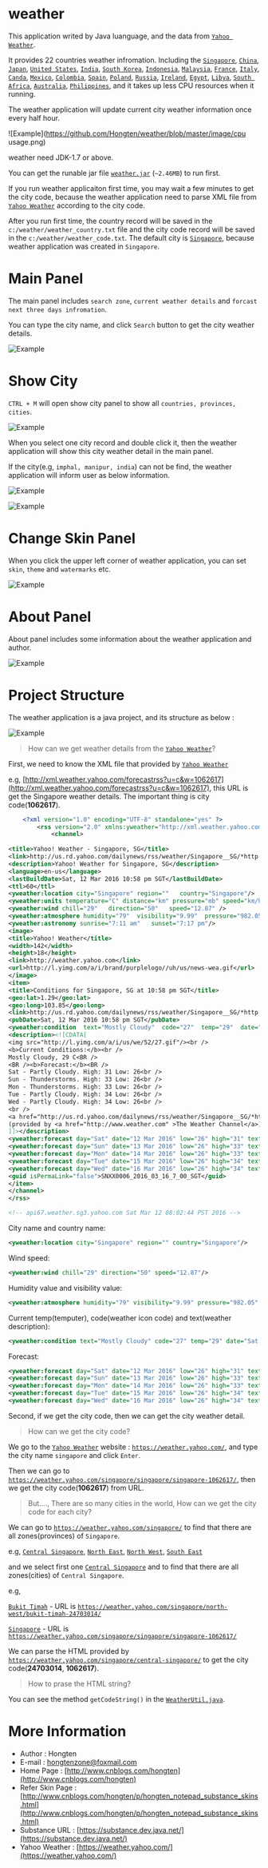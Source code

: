 # weather

This application writed by Java luanguage, and the data from [`Yahoo Weather`](https://weather.yahoo.com/).

It provides 22 countries weather infromation. Including the [`Singapore`](https://weather.yahoo.com/finland/singapore/), [`China`](https://weather.yahoo.com/China), [`Japan`](https://weather.yahoo.com/Japan), [`United States`](https://weather.yahoo.com/United-States), [`India`](https://weather.yahoo.com/India), [`South Korea`](https://weather.yahoo.com/South-Korea), [`Indonesia`](https://weather.yahoo.com/Indonesia), [`Malaysia`](https://weather.yahoo.com/Malaysia), [`France`](https://weather.yahoo.com/France), [`Italy`](https://weather.yahoo.com/Italy), [`Canda`](https://weather.yahoo.com/Canda), [`Mexico`](https://weather.yahoo.com/Mexico), [`Colombia`](https://weather.yahoo.com/Colombia), [`Spain`](https://weather.yahoo.com/Spain), [`Poland`](https://weather.yahoo.com/Poland), [`Russia`](https://weather.yahoo.com/Russia), [`Ireland`](https://weather.yahoo.com/Ireland), [`Egypt`](https://weather.yahoo.com/Egypt), [`Libya`](https://weather.yahoo.com/Libya), [`South Africa`](https://weather.yahoo.com/South-Africa), [`Australia`](https://weather.yahoo.com/Australia), [`Philippines`](https://weather.yahoo.com/Philippines),
and it takes up less CPU resources when it running. 

The weather application will update current city weather information once every half hour.

![Example](https://github.com/Hongten/weather/blob/master/image/cpu usage.png)

weather need JDK-1.7 or above.

You can get the runable jar file [`weather.jar`](https://github.com/Hongten/weather/blob/master/jar/weather.jar?raw=true) (`~2.46MB`) to run first.

If you run weather applicaiton first time, you may wait a few minutes to get the city code, because the weather application need to parse XML file from [`Yahoo Weather`](https://weather.yahoo.com/) according to the city code.

After you run first time, the country record will be saved in the `c:/weather/weather_country.txt` file and the city code record will be saved in the `c:/weather/weather_code.txt`. The default city is [`Singapore`](https://weather.yahoo.com/singapore/singapore/singapore-1062617/), because weather application was created in `Singapore`.

# Main Panel

The main panel includes `search zone`, `current weather details` and `forcast next three days infromation`.

You can type the city name, and click `Search` button to get the city weather details.

![Example](https://github.com/Hongten/weather/blob/master/image/main_panel.png)

# Show City

`CTRL + M` will open show city panel to show all `countries, provinces, cities`.

![Example](https://github.com/Hongten/weather/blob/master/image/show_city_panel.png)

When you select one city record and double click it, then the weather application will show this city weather detail in the main panel.

If the city(e.g, `imphal, manipur, india`) can not be find, the weather application will inform user as below information.

![Example](https://github.com/Hongten/weather/blob/master/image/can_not_find_city_imphal.png)

![Example](https://github.com/Hongten/weather/blob/master/image/can_not_find_city.png)

# Change Skin Panel

When you click the upper left corner of weather application, you can set `skin`, `theme` and `watermarks` etc.

![Example](https://github.com/Hongten/weather/blob/master/image/change_skin_panel.png)

# About Panel

About panel includes some information about the weather application and author.

![Example](https://github.com/Hongten/weather/blob/master/image/about_panel.png)

# Project Structure

The weather application is a java project, and its structure as below :

![Example](https://github.com/Hongten/weather/blob/master/image/project_structure.png)

> How can we get weather details from the [`Yahoo Weather`](https://weather.yahoo.com/)?

First, we need to know the XML file that provided by [`Yahoo Weather`](https://weather.yahoo.com/)

e.g, [http://xml.weather.yahoo.com/forecastrss?u=c&w=1062617](http://xml.weather.yahoo.com/forecastrss?u=c&w=1062617), this URL is get the Singapore weather details.
The important thing is city code(**1062617**).

```xml
	<?xml version="1.0" encoding="UTF-8" standalone="yes" ?>
		<rss version="2.0" xmlns:yweather="http://xml.weather.yahoo.com/ns/rss/1.0" xmlns:geo="http://www.w3.org/2003/01/geo/wgs84_pos#">
			<channel>
		
<title>Yahoo! Weather - Singapore, SG</title>
<link>http://us.rd.yahoo.com/dailynews/rss/weather/Singapore__SG/*http://weather.yahoo.com/forecast/SNXX0006_c.html</link>
<description>Yahoo! Weather for Singapore, SG</description>
<language>en-us</language>
<lastBuildDate>Sat, 12 Mar 2016 10:58 pm SGT</lastBuildDate>
<ttl>60</ttl>
<yweather:location city="Singapore" region=""   country="Singapore"/>
<yweather:units temperature="C" distance="km" pressure="mb" speed="km/h"/>
<yweather:wind chill="29"   direction="50"   speed="12.87" />
<yweather:atmosphere humidity="79"  visibility="9.99"  pressure="982.05"  rising="1" />
<yweather:astronomy sunrise="7:11 am"   sunset="7:17 pm"/>
<image>
<title>Yahoo! Weather</title>
<width>142</width>
<height>18</height>
<link>http://weather.yahoo.com</link>
<url>http://l.yimg.com/a/i/brand/purplelogo//uh/us/news-wea.gif</url>
</image>
<item>
<title>Conditions for Singapore, SG at 10:58 pm SGT</title>
<geo:lat>1.29</geo:lat>
<geo:long>103.85</geo:long>
<link>http://us.rd.yahoo.com/dailynews/rss/weather/Singapore__SG/*http://weather.yahoo.com/forecast/SNXX0006_c.html</link>
<pubDate>Sat, 12 Mar 2016 10:58 pm SGT</pubDate>
<yweather:condition  text="Mostly Cloudy"  code="27"  temp="29"  date="Sat, 12 Mar 2016 10:58 pm SGT" />
<description><![CDATA[
<img src="http://l.yimg.com/a/i/us/we/52/27.gif"/><br />
<b>Current Conditions:</b><br />
Mostly Cloudy, 29 C<BR />
<BR /><b>Forecast:</b><BR />
Sat - Partly Cloudy. High: 31 Low: 26<br />
Sun - Thunderstorms. High: 33 Low: 26<br />
Mon - Thunderstorms. High: 33 Low: 26<br />
Tue - Partly Cloudy. High: 34 Low: 26<br />
Wed - Partly Cloudy. High: 34 Low: 26<br />
<br />
<a href="http://us.rd.yahoo.com/dailynews/rss/weather/Singapore__SG/*http://weather.yahoo.com/forecast/SNXX0006_c.html">Full Forecast at Yahoo! Weather</a><BR/><BR/>
(provided by <a href="http://www.weather.com" >The Weather Channel</a>)<br/>
]]></description>
<yweather:forecast day="Sat" date="12 Mar 2016" low="26" high="31" text="Partly Cloudy" code="29" />
<yweather:forecast day="Sun" date="13 Mar 2016" low="26" high="33" text="Thunderstorms" code="4" />
<yweather:forecast day="Mon" date="14 Mar 2016" low="26" high="33" text="Thunderstorms" code="4" />
<yweather:forecast day="Tue" date="15 Mar 2016" low="26" high="34" text="Partly Cloudy" code="30" />
<yweather:forecast day="Wed" date="16 Mar 2016" low="26" high="34" text="Partly Cloudy" code="30" />
<guid isPermaLink="false">SNXX0006_2016_03_16_7_00_SGT</guid>
</item>
</channel>
</rss>

<!-- api67.weather.sg3.yahoo.com Sat Mar 12 08:02:44 PST 2016 -->
```

City name and country name:

```xml
<yweather:location city="Singapore" region="" country="Singapore"/>
```

Wind speed:

```xml
<yweather:wind chill="29" direction="50" speed="12.87"/>
```

Humidity value and visibility value:

```xml
<yweather:atmosphere humidity="79" visibility="9.99" pressure="982.05" rising="1"/>
```

Current temp(temputer), code(weather icon code) and text(weather description):

```xml
<yweather:condition text="Mostly Cloudy" code="27" temp="29" date="Sat, 12 Mar 2016 10:58 pm SGT"/>
```

Forecast:

```xml
<yweather:forecast day="Sat" date="12 Mar 2016" low="26" high="31" text="Partly Cloudy" code="29"/>
<yweather:forecast day="Sun" date="13 Mar 2016" low="26" high="33" text="Thunderstorms" code="4"/>
<yweather:forecast day="Mon" date="14 Mar 2016" low="26" high="33" text="Thunderstorms" code="4"/>
<yweather:forecast day="Tue" date="15 Mar 2016" low="26" high="34" text="Partly Cloudy" code="30"/>
<yweather:forecast day="Wed" date="16 Mar 2016" low="26" high="34" text="Partly Cloudy" code="30"/>
```

Second, if we get the city code, then we can get the city weather detail.

> How can we get the city code?

We go to the [`Yahoo Weather`](https://weather.yahoo.com/) website : [`https://weather.yahoo.com/`](https://weather.yahoo.com/), and type the city name `singapore` and click `Enter`.

Then we can go to [`https://weather.yahoo.com/singapore/singapore/singapore-1062617/`](https://weather.yahoo.com/singapore/singapore/singapore-1062617/), then we get the city code(**1062617**) from URL.

> But...., There are so many cities in the world, How can we get the city code for each city?

We can go to [`https://weather.yahoo.com/singapore/`](https://weather.yahoo.com/singapore/) to find that there are all zones(provinces) of `Singapore`.

e.g, [`Central Singapore`](https://weather.yahoo.com/singapore/central-singapore/), [`North East`](https://weather.yahoo.com/singapore/north-east/), [`North West`](https://weather.yahoo.com/singapore/north-west/), [`South East`](https://weather.yahoo.com/singapore/south-east/)

and we select first one [`Central Singapore`](https://weather.yahoo.com/singapore/central-singapore/) and to find that there are all zones(cities) of `Central Singapore`.

e.g, 

[`Bukit Timah`](https://weather.yahoo.com/singapore/north-west/bukit-timah-24703014/) - URL is [`https://weather.yahoo.com/singapore/north-west/bukit-timah-24703014/`](https://weather.yahoo.com/singapore/north-west/bukit-timah-24703014/)

[`Singapore`](https://weather.yahoo.com/singapore/singapore/singapore-1062617/) - URL is [`https://weather.yahoo.com/singapore/singapore/singapore-1062617/`](https://weather.yahoo.com/singapore/singapore/singapore-1062617/)

We can parse the HTML provided by [`https://weather.yahoo.com/singapore/central-singapore/`](https://weather.yahoo.com/singapore/central-singapore/) to get the city code(**24703014**, **1062617**).

> How to prase the HTML string?

You can see the method `getCodeString()` in the [`WeatherUtil.java`](https://github.com/Hongten/weather/blob/master/src/com/b510/weather/util/WeatherUtil.java).

# More Information

* Author            : Hongten
* E-mail            : [hongtenzone@foxmail.com](mailto:hongtenzone@foxmail.com)
* Home Page         : [http://www.cnblogs.com/hongten](http://www.cnblogs.com/hongten)
* Refer Skin Page   : [http://www.cnblogs.com/hongten/p/hongten_notepad_substance_skins.html](http://www.cnblogs.com/hongten/p/hongten_notepad_substance_skins.html)
* Substance URL     : [https://substance.dev.java.net/](https://substance.dev.java.net/)
* Yahoo Weather     : [https://weather.yahoo.com/](https://weather.yahoo.com/)
